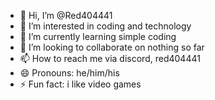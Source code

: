 - 👋 Hi, I’m @Red404441
- 👀 I’m interested in coding and technology
- 🌱 I’m currently learning simple coding 
- 💞️ I’m looking to collaborate on nothing so far
- 📫 How to reach me via discord, red404441
- 😄 Pronouns: he/him/his
- ⚡ Fun fact: i like video games 

<!---
Red404441/Red404441 is a ✨ special ✨ repository because its `README.md` (this file) appears on your GitHub profile.
You can click the Preview link to take a look at your changes.
--->
